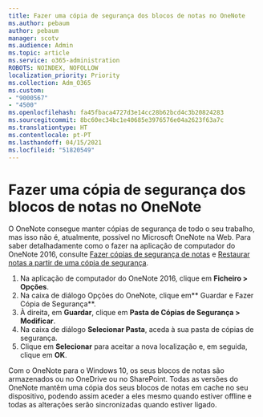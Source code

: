 ```yaml
---
title: Fazer uma cópia de segurança dos blocos de notas no OneNote
ms.author: pebaum
author: pebaum
manager: scotv
ms.audience: Admin
ms.topic: article
ms.service: o365-administration
ROBOTS: NOINDEX, NOFOLLOW
localization_priority: Priority
ms.collection: Adm_O365
ms.custom:
- "9000567"
- "4500"
ms.openlocfilehash: fa45fbaca4727d3e14cc28b62bcd4c3b20824283
ms.sourcegitcommit: 8bc60ec34bc1e40685e3976576e04a2623f63a7c
ms.translationtype: HT
ms.contentlocale: pt-PT
ms.lasthandoff: 04/15/2021
ms.locfileid: "51820549"
---
```

# <a name="backup-notebooks-in-onenote"></a>Fazer uma cópia de segurança dos blocos de notas no OneNote

O OneNote consegue manter cópias de segurança de todo o seu trabalho, mas isso não é, atualmente, possível no Microsoft OneNote na Web. Para saber detalhadamente como o fazer na aplicação de computador do OneNote 2016, consulte [Fazer cópias de segurança de notas](https://support.office.com/article/back-up-notes-f58b34b0-611d-435e-87fa-7942a1767af4#id0eaabaaa=2016,_2013,_2010) e [Restaurar notas a partir de uma cópia de segurança](https://support.microsoft.com/office/5daf9cb0-6769-4998-a5de-f044fdd0d831).

1. Na aplicação de computador do OneNote 2016, clique em **Ficheiro > Opções**.
2. Na caixa de diálogo Opções do OneNote, clique em** Guardar e Fazer Cópia de Segurança**.
3. À direita, em **Guardar**, clique em **Pasta de Cópias de Segurança > Modificar**.
4. Na caixa de diálogo **Selecionar Pasta**, aceda à sua pasta de cópias de segurança.
5. Clique em **Selecionar** para aceitar a nova localização e, em seguida, clique em **OK**.

Com o OneNote para o Windows 10, os seus blocos de notas são armazenados ou no OneDrive ou no SharePoint. Todas as versões do OneNote mantêm uma cópia dos seus blocos de notas em cache no seu dispositivo, podendo assim aceder a eles mesmo quando estiver offline e todas as alterações serão sincronizadas quando estiver ligado.

